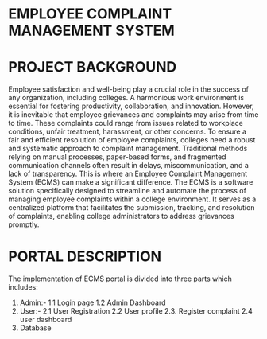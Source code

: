 # EMPLOYEE COMPLAINT MANAGEMENT SYSTEM

# PROJECT BACKGROUND
Employee satisfaction and well-being play a crucial role in the success of any 
organization, including colleges. A harmonious work environment is essential for 
fostering productivity, collaboration, and innovation. However, it is inevitable that 
employee grievances and complaints may arise from time to time. These complaints 
could range from issues related to workplace conditions, unfair treatment, harassment, or 
other concerns.
To ensure a fair and efficient resolution of employee complaints, colleges need a robust 
and systematic approach to complaint management. Traditional methods relying on 
manual processes, paper-based forms, and fragmented communication channels often 
result in delays, miscommunication, and a lack of transparency. This is where an 
Employee Complaint Management System (ECMS) can make a significant difference.
The ECMS is a software solution specifically designed to streamline and automate the 
process of managing employee complaints within a college environment. It serves as a 
centralized platform that facilitates the submission, tracking, and resolution of 
complaints, enabling college administrators to address grievances promptly.

# PORTAL DESCRIPTION 
The implementation of ECMS portal is divided into three parts which includes:
1. Admin:-
 1.1 Login page
 1.2 Admin Dashboard
2. User:-
 2.1 User Registration
 2.2 User profile
 2.3. Register complaint
 2.4  user dashboard
3. Database

 

